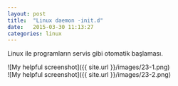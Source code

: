 ```yaml
---
layout: post
title:  "Linux daemon -init.d"
date:   2015-03-30 11:13:27
categories: linux
---
```


Linux ile programların servis gibi otomatik başlaması.

![My helpful screenshot]({{ site.url }}/images/23-1.png)<br>
![My helpful screenshot]({{ site.url }}/images/23-2.png)<br>


